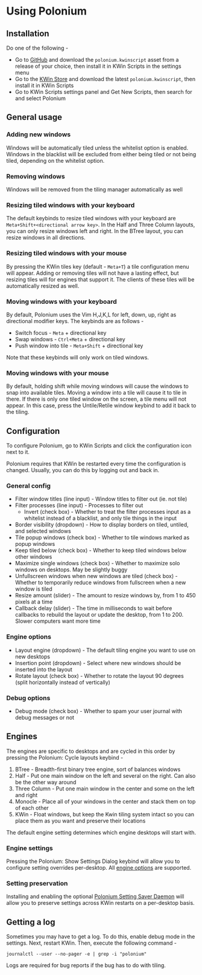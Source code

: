 # Using Polonium

## Installation

Do one of the following -

- Go to [GitHub](https://github.com/zeroxoneafour/polonium/releases/) and download the `polonium.kwinscript` asset from a release of your choice, then install it in KWin Scripts in the settings menu
- Go to the [KWin Store](https://store.kde.org/p/2042756) and download the latest `polonium.kwinscript`, then install it in KWin Scripts
- Go to KWin Scripts settings panel and Get New Scripts, then search for and select Polonium

## General usage

### Adding new windows

Windows will be automatically tiled unless the whitelist option is enabled. Windows in the blacklist will be excluded from either being tiled or not being tiled, depending on the whitelist option.

### Removing windows

Windows will be removed from the tiling manager automatically as well

### Resizing tiled windows with your keyboard

The default keybinds to resize tiled windows with your keyboard are `Meta+Shift+<directional arrow key>`. In the Half and Three Column layouts, you can only resize windows left and right. In the BTree layout, you can resize windows in all directions.

### Resizing tiled windows with your mouse

By pressing the KWin tiles key (default - `Meta+T`) a tile configuration menu will appear. Adding or removing tiles will not have a lasting effect, but resizing tiles will for engines that support it. The clients of these tiles will be automatically resized as well.

### Moving windows with your keyboard

By default, Polonium uses the Vim H,J,K,L for left, down, up, right as directional modifier keys. The keybinds are as follows -

- Switch focus - `Meta` + directional key
- Swap windows - `Ctrl+Meta` + directional key
- Push window into tile - `Meta+Shift` + directional key

Note that these keybinds will only work on tiled windows.

### Moving windows with your mouse

By default, holding shift while moving windows will cause the windows to snap into available tiles. Moving a window into a tile will cause it to tile in there. If there is only one tiled window on the screen, a tile menu will not appear. In this case, press the Untile/Retile window keybind to add it back to the tiling.

## Configuration

To configure Polonium, go to KWin Scripts and click the configuration icon next to it.

Polonium requires that KWin be restarted every time the configuration is changed. Usually, you can do this by logging out and back in.

### General config

- Filter window titles (line input) - Window titles to filter out (ie. not tile)
- Filter processes (line input) - Processes to filter out
  - Invert (check box) - Whether to treat the filter processes input as a whitelist instead of a blacklist, and only tile things in the input
- Border visibility (dropdown) - How to display borders on tiled, untiled, and selected windows
- Tile popup windows (check box) - Whether to tile windows marked as popup windows
- Keep tiled below (check box) - Whether to keep tiled windows below other windows
- Maximize single windows (check box) - Whether to maximize solo windows on desktops. May be slightly buggy
- Unfullscreen windows when new windows are tiled (check box) - Whether to temporarily reduce windows from fullscreen when a new window is tiled
- Resize amount (slider) - The amount to resize windows by, from 1 to 450 pixels at a time
- Callback delay (slider) - The time in milliseconds to wait before callbacks to rebuild the layout or update the desktop, from 1 to 200. Slower computers want more time

### Engine options

- Layout engine (dropdown) - The default tiling engine you want to use on new desktops
- Insertion point (dropdown) - Select where new windows should be inserted into the layout
- Rotate layout (check box) - Whether to rotate the layout 90 degrees (split horizontally instead of vertically)

### Debug options

- Debug mode (check box) - Whether to spam your user journal with debug messages or not

## Engines

The engines are specific to desktops and are cycled in this order by pressing the Polonium: Cycle layouts keybind -

1. BTree - Breadth-first binary tree engine, sort of balances windows
2. Half - Put one main window on the left and several on the right. Can also be the other way around
3. Three Column - Put one main window in the center and some on the left and right
4. Monocle - Place all of your windows in the center and stack them on top of each other
5. KWin - Float windows, but keep the Kwin tiling system intact so you can place them as you want and preserve their locations

The default engine setting determines which engine desktops will start with.

### Engine settings

Pressing the Polonium: Show Settings Dialog keybind will allow you to configure setting overrides per-desktop. All [engine options](#engine-options) are supported.

### Setting preservation

Installing and enabling the optional [Polonium Setting Saver Daemon](https://github.com/zeroxoneafour/dbus-saver) will allow you to preserve settings across KWin restarts on a per-desktop basis.

## Getting a log

Sometimes you may have to get a log. To do this, enable debug mode in the settings. Next, restart KWin. Then, execute the following command -

```
journalctl --user --no-pager -e | grep -i "polonium"
```

Logs are required for bug reports if the bug has to do with tiling.
